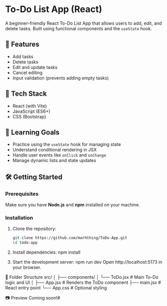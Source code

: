 # To-Do List App (React)

A beginner-friendly React To-Do List App that allows users to add, edit, and delete tasks. Built using functional components and the `useState` hook.

## 🚀 Features

- Add tasks
- Delete tasks
- Edit and update tasks
- Cancel editing
- Input validation (prevents adding empty tasks)

## 🧠 Tech Stack

- React (with Vite)
- JavaScript (ES6+)
- CSS (Bootstrap)

## 🎯 Learning Goals

- Practice using the `useState` hook for managing state
- Understand conditional rendering in JSX
- Handle user events like `onClick` and `onChange`
- Manage dynamic lists and state updates

## 🛠️ Getting Started

### Prerequisites

Make sure you have **Node.js** and **npm** installed on your machine.

### Installation

1. Clone the repository:

   ```bash
   git clone https://github.com/marhthing/ToDo-App.git
   cd todo-app

2. Install dependencies:
   npm install

3. Start the development server:
   npm run dev
   Open http://localhost:5173 in your browser.


📁 Folder Structure
   src/
   │
   ├── components/
   │   └── ToDo.jsx          # Main To-Do logic and UI
   │
   ├── App.jsx               # Renders the ToDo component
   ├── main.jsx              # React entry point
   └── App.css               # Optional styling


📷 Preview
Coming soon!#
